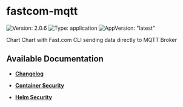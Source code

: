 # fastcom-mqtt

![Version: 2.0.6](https://img.shields.io/badge/Version-2.0.6-informational?style=flat-square) ![Type: application](https://img.shields.io/badge/Type-application-informational?style=flat-square) ![AppVersion: "latest"](https://img.shields.io/badge/AppVersion-"latest"-informational?style=flat-square)

Chart Chart with Fast.com CLI sending data directly to MQTT Broker


## Available Documentation

- [**Changelog**](CHANGELOG)

- [**Container Security**](container-security)

- [**Helm Security**](helm-security)

